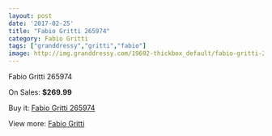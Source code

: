 ```yaml
---
layout: post
date: '2017-02-25'
title: "Fabio Gritti 265974"
category: Fabio Gritti
tags: ["granddressy","gritti","fabio"]
image: http://img.granddressy.com/19692-thickbox_default/fabio-gritti-265974.jpg
---
```

Fabio Gritti 265974

On Sales: **$269.99**
<a href="https://www.granddressy.com/en/fabio-gritti/18673-fabio-gritti-265974.html"><amp-img layout="responsive" width="600" height="600" src="//img.granddressy.com/19692-thickbox_default/fabio-gritti-265974.jpg" alt="Fabio Gritti 265974 0" /></a>

Buy it: [Fabio Gritti 265974](https://www.granddressy.com/en/fabio-gritti/18673-fabio-gritti-265974.html "Fabio Gritti 265974")

View more: [Fabio Gritti](https://www.granddressy.com/en/413-fabio-gritti "Fabio Gritti")